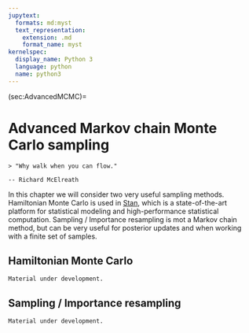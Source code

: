 ```yaml
---
jupytext:
  formats: md:myst
  text_representation:
    extension: .md
    format_name: myst
kernelspec:
  display_name: Python 3
  language: python
  name: python3
---
```


(sec:AdvancedMCMC)=
# Advanced Markov chain Monte Carlo sampling

```{epigraph}
> "Why walk when you can flow."

-- Richard McElreath
```

In this chapter we will consider two very useful sampling methods. Hamiltonian Monte Carlo is used in [Stan](https://mc-stan.org/), which is a state-of-the-art platform for statistical modeling and high-performance statistical computation. Sampling / Importance resampling is mot a Markov chain method, but can be very useful for posterior updates and when working with a finite set of samples.

## Hamiltonian Monte Carlo

```{note}
Material under development.
```

## Sampling / Importance resampling

```{note}
Material under development.
```
